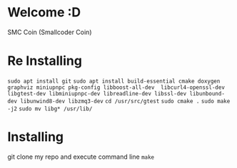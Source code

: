 # Welcome :D

SMC Coin (Smallcoder Coin)

# Re Installing
`sudo apt install git`
`sudo apt install build-essential cmake doxygen graphviz miniupnpc pkg-config libboost-all-dev 
libcurl4-openssl-dev libgtest-dev libminiupnpc-dev libreadline-dev libssl-dev libunbound-dev libunwind8-dev libzmq3-dev`
`cd /usr/src/gtest`
`sudo cmake .` 
`sudo make -j2`
`sudo mv libg* /usr/lib/`

# Installing
git clone my repo and execute command line `make`